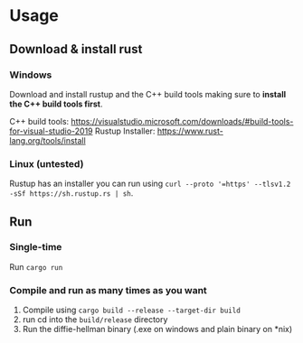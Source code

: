 # Usage

## Download & install rust

### Windows

Download and install rustup and the C++ build tools making sure to **install the C++ build tools first**.

C++ build tools: https://visualstudio.microsoft.com/downloads/#build-tools-for-visual-studio-2019
Rustup Installer: https://www.rust-lang.org/tools/install

### Linux (untested)

Rustup has an installer you can run using ```curl --proto '=https' --tlsv1.2 -sSf https://sh.rustup.rs | sh```.

## Run

### Single-time
Run ```cargo run```

### Compile and run as many times as you want

1. Compile using ```cargo build --release --target-dir build```
2. run cd into the ```build/release``` directory
2. Run the diffie-hellman binary (.exe on windows and plain binary on *nix)